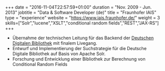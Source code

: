 +++
date = "2016-11-04T22:57:59+01:00"
duration = "Nov. 2009 - Jun. 2013"
jobtitle = "Data & Software Developer (de)"
title = "Fraunhofer IAIS"
type = "experience"
website = "https://www.iais.fraunhofer.de/"
weight = 3
skills=["Solr","lucene","XSLT","conditional random fields","REST","JAX-RS"]
+++
* Übernahme der technischen Leitung f&uuml;r das Backend der <a href="http://www.ddb.de ">Deutschen Digitalen Bibliothek</a> mit finalem Livegang.
* Entwurf und Implementierung der Suchstrategie f&uuml;r die Deutsche Digitale Bibliothek auf Basis von Apache Solr.
* Forschung und Entwicklung einer Bibliothek zur Berechnung von Conditional Random Fields
